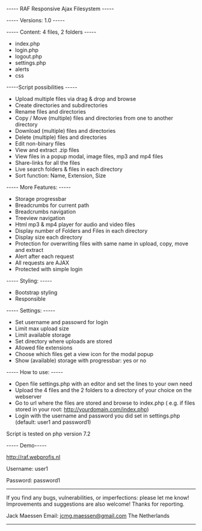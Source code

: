 ----- RAF Responsive Ajax Filesystem -----

----- Versions: 1.0 -----

----- Content: 4 files, 2 folders -----
* index.php 
* login.php 
* logout.php 
* settings.php 
* alerts
* css 

-----Script possibilities -----
* Upload multiple files via drag & drop and browse
* Create directories and subdirectories
* Rename files and directories
* Copy / Move (multiple) files and directories from one to another directory
* Download (multiple) files and directories
* Delete (multiple) files and directories 
* Edit non-binary files 
* View and extract .zip files
* View files in a popup modal, image files, mp3 and mp4 files
* Share-links for all the files
* Live search folders & files in each directory 
* Sort function: Name, Extension, Size 

----- More Features: -----
* Storage progressbar 
* Breadcrumbs for current path
* Breadcrumbs navigation
* Treeview navigation
* Html mp3 & mp4 player for audio and video files
* Display number of Folders and Files in each directory
* Display size each directory
* Protection for overwriting files with same name in upload, copy, move and extract
* Alert after each request
* All requests are AJAX
* Protected with simple login

----- Styling: -----
* Bootstrap styling
* Responsible

----- Settings: -----
* Set username and passowrd for login
* Limit max upload size
* Limit available storage
* Set directory where uploads are stored
* Allowed file extensions
* Choose which files get a view icon for the modal popup
* Show (available) storage with progressbar: yes or no

----- How to use: -----
* Open file settings.php with an editor and set the lines to your own need
* Upload the 4 files and the 2 folders to a directory of your choice on the webserver
* Go to url where the files are stored and browse to index.php ( e.g. if files stored in your root: http://yourdomain.com/index.php) 
* Login with the username and password you did set in settings.php (default: user1 and password1)

Script is tested on php version 7.2

----- Demo-----

http://raf.webprofis.nl

Username: user1

Password: password1


********************************
If you find any bugs, vulnerabilities, or imperfections: please let me know!
Improvements and suggestions are also welcome!
Thanks for reporting.

Jack Maessen
Email: jcmg.maessen@gmail.com
The Netherlands

********************************
